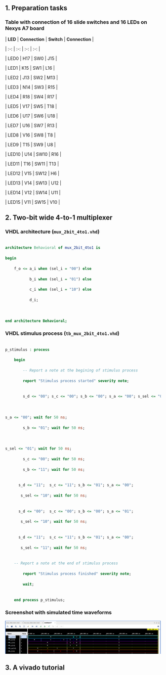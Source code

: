 ## 1. Preparation tasks

### Table with connection of 16 slide switches and 16 LEDs on Nexys A7 board

| **LED** | **Connection** | **Switch** | **Connection** | 

| :-: | :-: | :-: | :-: |

| LED0 | H17 | SW0 | J15 |

| LED1 | K15 | SW1 | L16 |

| LED2 | J13 | SW2 | M13 |

| LED3 | N14 | SW3 | R15 |

| LED4 | R18 | SW4 | R17 |

| LED5 | V17 | SW5 | T18 |

| LED6 | U17 | SW6 | U18 |

| LED7 | U16 | SW7 | R13 |

| LED8 | V16 | SW8 | T8 |

| LED9 | T15 | SW9 | U8 |

| LED10 | U14 | SW10 | R16 |

| LED11 | T16 | SW11 | T13 |

| LED12 | V15 | SW12 | H6 |

| LED13 | V14 | SW13 | U12 |

| LED14 | V12 | SW14 | U11 |

| LED15 | V11 | SW15 | V10 |



## 2. Two-bit wide 4-to-1 multiplexer

### VHDL architecture (`mux_2bit_4to1.vhd`)


```vhdl

architecture Behavioral of mux_2bit_4to1 is

begin

    f_o <= a_i when (sel_i = "00") else

           b_i when (sel_i = "01") else

           c_i when (sel_i = "10") else

           d_i; 
           


end architecture Behavioral;

```

### VHDL stimulus process (`tb_mux_2bit_4to1.vhd`)

```vhdl

p_stimulus : process

    begin

        -- Report a note at the begining of stimulus process

        report "Stimulus process started" severity note;


        s_d <= "00"; s_c <= "00"; s_b <= "00"; s_a <= "00"; s_sel <= "00"; wait for 50 ns;


        
s_a <= "00"; wait for 50 ns;

        s_b <= "01"; wait for 50 ns;


        
s_sel <= "01"; wait for 50 ns;

        s_c <= "00"; wait for 50 ns;

        s_b <= "11"; wait for 50 ns;

  
      s_d <= "11";  s_c <= "11"; s_b <= "01"; s_a <= "00";
 
       s_sel <= "10"; wait for 50 ns;

  
      s_d <= "00";  s_c <= "00"; s_b <= "00"; s_a <= "01";
 
       s_sel <= "10"; wait for 50 ns;

  
      s_d <= "11";  s_c <= "11"; s_b <= "01"; s_a <= "00";
 
       s_sel <= "11"; wait for 50 ns;
  
      
	-- Report a note at the end of stimulus process

        report "Stimulus process finished" severity note;

        wait;


    end process p_stimulus;

```

### Screenshot with simulated time waveforms

![waveforms](Images/prubeh.png)



## 3. A vivado tutorial

